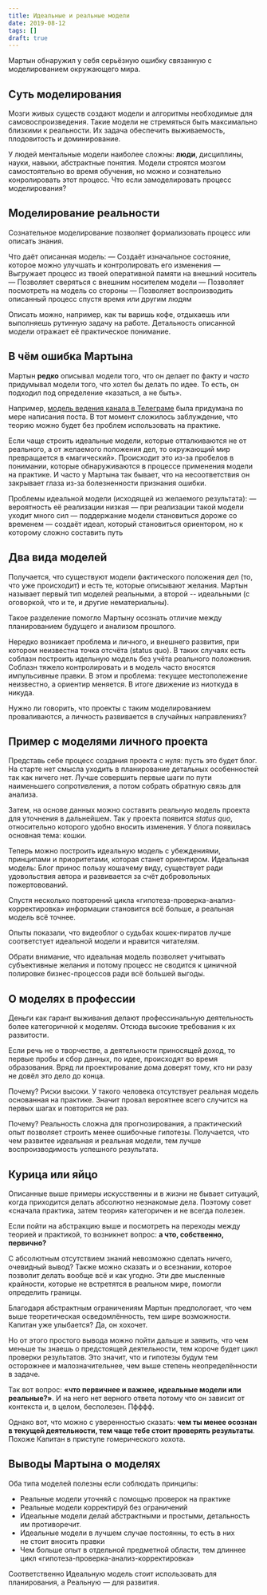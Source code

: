```yaml
---
title: Идеальные и реальные модели
date: 2019-08-12
tags: []
draft: true
---
```


Мартын обнаружил у себя серьёзную ошибку связанную с моделированием окружающего мира.

## Суть моделирования

Мозги живых существ создают модели и алгоритмы необходимые для самовоспроизведения. Такие модели не стремяться быть максимально близкими к реальности. Их задача обеспечить выживаемость, плодовитость и доминирование.

У людей ментальные модели наиболее сложны: **люди**, дисциплины, науки, навыки, абстрактные понятия. Модели строятся мозгом самостоятельно во время обучения, но можно и сознательно конролировать этот процесс. Что если замоделировать процесс моделирования?

## Моделирование реальности

Сознательное моделирование позволяет формализовать процесс или описать знания.

Что даёт описанная модель:
— Создаёт изначальное состояние, которое можно улучшать и контролировать его изменения
— Выгружает процесс из твоей оперативной памяти на внешний носитель
— Позволяет сверяться с внешним носителем модели
— Позволяет посмотреть на модель со стороны
— Позволяет воспроизводить описанный процесс спустя время или другим людям

Описать можно, например, как ты варишь кофе, отдыхаешь или выполняешь рутинную задачу на работе. Детальность описанной модели отражает её практическое понимание.

## В чём ошибка Мартына

Мартын **редко** описывал модели того, что он делает по факту и _часто_ придумывал модели того, что хотел бы делать по идее. То есть, он подходил под определение «казаться, а не быть».

Например, [модель ведения канала в Телеграме](https://t.me/metabaza/148) была придумана по мере написания поста. В тот момент сложилось заблуждение, что теорию можно будет без проблем использовать на практике.

Если чаще строить идеальные модели, которые отталкиваются не от реального, а от желаемого положения дел, то окружающий мир превращается в «магический». Происходит это из-за пробелов в понимании, которые обнаруживаются в процессе применения модели на практике. И часто у Мартына так бывает, что на несоответствия он закрывает глаза из-за болезненности признания ошибки.

Проблемы идеальной модели (исходящей из желаемого результата):
— вероятность её реализации низкая
— при реализации такой модели уходит много сил
— поддержание модели становиться дороже со временем
— создаёт идеал, который становиться ориентором, но к которому сложно составить путь

## Два вида моделей

Получается, что существуют модели фактического положения дел (то, что уже происходит) и есть те, которые описывают желания. Мартын называет первый тип моделей реальными, а второй -- идеальными (с оговоркой, что и те, и другие нематериальны).

Такое разделение помогло Мартыну осознать отличие между планированием будущего и анализом прошлого.

Нередко возникает проблема и личного, и внешнего развития, при котором неизвестна точка отсчёта (status quo). В таких случаях есть соблазн построить идельную модель без учёта реального положения. Соблазн тяжело контролировать и в модель часто вносятся импульсивные правки. В этом и проблема: текущее местополежение неизвестно, а ориентир меняется. В итоге движение из ниоткуда в никуда.

Нужно ли говорить, что проекты с таким моделированием проваливаются, а личность развивается в случайных направлениях?

## Пример с моделями личного проекта

Представь себе процесс создания проекта с нуля: пусть это будет блог. На старте нет смысла уходить в планирование детальных особенностей так как ничего нет. Лучше совершить первые шаги по пути наименьшего сопротивления, а потом собрать обратную связь для анализа.

Затем, на основе данных можно составить реальную модель проекта для уточнения в дальнейшем. Так у проекта появится _status quo_, относительно которого удобно вносить изменения. У блога появилась основная тема: кошки.

Теперь можно построить идеальную модель с убеждениями, принципами и приоритетами, которая станет ориентиром. Идеальная модель: Блог принос пользу кошачему виду, существует ради удовольствия автора и развивается за счёт добровольных пожертовований.

Спустя несколько повторений цикла «гипотеза-проверка-анализ-корректировка» информации становится всё больше, а реальная модель всё точнее.

Опыты показали, что видеоблог о судьбах кошек-пиратов лучше соответстует идеальной модели и нравится читателям.

Обрати внимание, что идеальная модель позволяет учитывать субъективные желания и потому процесс не сводится к циничной полировке бизнес-процессов ради всё большей выгоды.

## О моделях в профессии

Деньги как гарант выживания делают профессинальную деятельность более категоричной к моделям. Отсюда высокие требования к их развитости.

Если речь не о творчестве, а деятельности приносящей доход, то первые пробы и сбор данных, по идее, происходят во время образования. Вряд ли проектирование дома доверят тому, кто ни разу не довёл это дело до конца.

Почему? Риски высоки. У такого человека отсутствует реальная модель основанная на практике. Значит провал вероятнее всего случится на первых шагах и повторится не раз.

Почему? Реальность сложна для прогнозирования, а практический опыт позволяет строить менее ошибочные гипотезы. Получается, что чем развитее идеальная и реальная модели, тем лучше воспроизводимость успешного результата.

## Курица или яйцо

Описанные выше примеры искусственны и в жизни не бывает ситуаций, когда приходится делать абсолютно незнакомые дела. Поэтому совет «сначала практика, затем теория» категоричен и не всегда полезен.

Если пойти на абстракцию выше и посмотреть на переходы между теорией и практикой, то возникнет вопрос: **а что, собственно, первично?**

С абсолютным отсутствием знаний невозможно сделать ничего, очевидный вывод? Также можно сказать и о всезнании, которое позволит делать вообще всё и как угодно. Эти две мысленные крайности, которые не встретятся в реальном мире, помогли определить границы.

Благодаря абстрактным ограничениям Мартын предпологает, что чем выше теоретическая осведомлённость, тем шире возможности. Капитан уже улыбается? Да, он хохочет.

Но от этого простого вывода можно пойти дальше и заявить, что чем меньше ты знаешь о предстоящей деятельности, тем короче будет цикл проверки результатов. Это значит, что и гипотезы будум тем осторожнее и малозначительнее, чем выше степень неопределённости в задаче.

Так вот вопрос: **«что первичнее и важнее, идеальные модели или реальные?»**. И на него нет верного ответа потому что он зависит от контекста и, в целом, бесполезен. Пфффф.

Однако вот, что можно с уверенностью сказать: **чем ты менее осознан в текущей деятельности, тем чаще тебе стоит проверять результаты**. Похоже Капитан в приступе гомерического хохота.

## Выводы Мартына о моделях

Оба типа моделей полезны если соблюдать принципы:

- Реальные модели уточняй с помощью проверок на практике
- Реальные модели корректируй без ограничений
- Идеальные модели делай абстрактными и простыми, детальность им противоречит.
- Идеальные модели в лучшем случае постоянны, то есть в них не стоит вносить правки
- Чем больше опыт в отдельной предметной области, тем длиннее цикл «гипотеза-проверка-анализ-корректировка»

Соответственно Идеальную модель стоит использовать для планирования, а Реальную — для развития.
